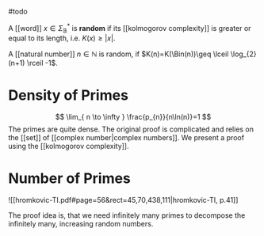 #todo

A [[word]] $x\in \Sigma_{\mathbb{B}}^{*}$ is **random** if its [[kolmogorov complexity]] is greater or equal to its length, i.e. $K(x)\geq|x|$.

A [[natural number]] $n\in \mathbb N$ is random, if $K(n)=K(\Bin(n))\geq \lceil \log_{2}(n+1) \rceil -1$.









# Density of Primes
$$
\lim_{ n \to \infty } \frac{p_{n}}{n\ln(n)}=1
$$
The primes are quite dense. The original proof is complicated and relies on the [[set]] of [[complex number|complex numbers]]. We present a proof using the [[kolmogorov complexity]].


# Number of Primes
![[hromkovic-TI.pdf#page=56&rect=45,70,438,111|hromkovic-TI, p.41]]

The proof idea is, that we need infinitely many primes to decompose the infinitely many, increasing random numbers.
